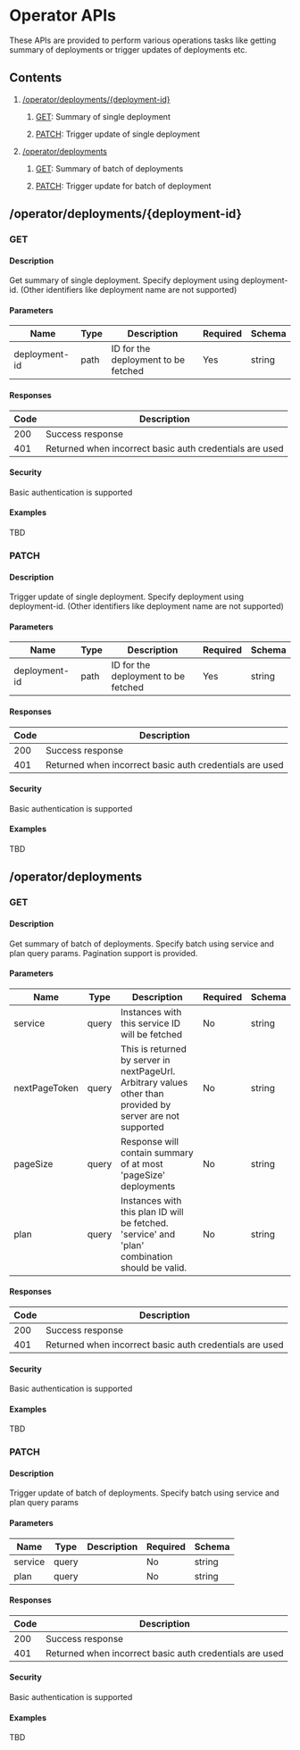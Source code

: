 # Operator APIs
These APIs are provided to perform various operations tasks like getting summary of deployments or trigger updates of deployments etc.

## Contents
1. [/operator/deployments/{deployment-id}](#operatordeploymentsdeployment-id)

      1. [GET](#get): Summary of single deployment
  
      2. [PATCH](#patch): Trigger update of single deployment
  
2. [/operator/deployments](#operatordeployments)

     1. [GET](#get-1): Summary of batch of deployments
  
     2. [PATCH](#patch-1): Trigger update for batch of deployment

## /operator/deployments/{deployment-id}

### GET
#### Description

Get summary of single deployment. Specify deployment using deployment-id. (Other identifiers like deployment name are not supported)

#### Parameters

| Name | Type | Description | Required | Schema |
| ---- | ---------- | ----------- | -------- | ---- |
| deployment-id | path | ID for the deployment to be fetched | Yes | string |

#### Responses

| Code | Description |
| ---- | ----------- |
| 200 | Success response |
| 401 | Returned when incorrect basic auth credentials are used |

#### Security

Basic authentication is supported

#### Examples
TBD

### PATCH
#### Description

Trigger update of single deployment. Specify deployment using deployment-id. (Other identifiers like deployment name are not supported)

#### Parameters

| Name | Type | Description | Required | Schema |
| ---- | ---------- | ----------- | -------- | ---- |
| deployment-id | path | ID for the deployment to be fetched | Yes | string |

#### Responses

| Code | Description |
| ---- | ----------- |
| 200 | Success response |
| 401 | Returned when incorrect basic auth credentials are used |

#### Security

Basic authentication is supported

#### Examples
TBD

## /operator/deployments

### GET
#### Description

Get summary of batch of deployments. Specify batch using service and plan query params. Pagination support is provided.

#### Parameters

| Name | Type | Description | Required | Schema |
| ---- | ---------- | ----------- | -------- | ---- |
| service | query | Instances with this service ID will be fetched | No | string |
| nextPageToken | query | This is returned by server in nextPageUrl. Arbitrary values other than provided by server are not supported | No | string |
| pageSize | query | Response will contain summary of at most 'pageSize' deployments | No | string |
| plan | query | Instances with this plan ID will be fetched. 'service' and 'plan' combination should be valid. | No | string |

#### Responses

| Code | Description |
| ---- | ----------- |
| 200 | Success response |
| 401 | Returned when incorrect basic auth credentials are used |

#### Security

Basic authentication is supported

#### Examples
TBD

### PATCH
#### Description

Trigger update of batch of deployments. Specify batch using service and plan query params

#### Parameters

| Name | Type | Description | Required | Schema |
| ---- | ---------- | ----------- | -------- | ---- |
| service | query |  | No | string |
| plan | query |  | No | string |

#### Responses

| Code | Description |
| ---- | ----------- |
| 200 | Success response |
| 401 | Returned when incorrect basic auth credentials are used |

#### Security

Basic authentication is supported

#### Examples
TBD

